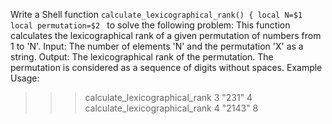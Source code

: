 Write a Shell function `calculate_lexicographical_rank() {
local N=$1
local permutation=$2
` to solve the following problem:
This function calculates the lexicographical rank of a given permutation of numbers from 1 to 'N'.
Input: The number of elements 'N' and the permutation 'X' as a string.
Output: The lexicographical rank of the permutation.
The permutation is considered as a sequence of digits without spaces.
Example Usage:
>>> calculate_lexicographical_rank 3 "231"
4
>>> calculate_lexicographical_rank 4 "2143"
8